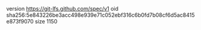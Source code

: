 version https://git-lfs.github.com/spec/v1
oid sha256:5e843226be3acc498e939e71c052ebf316c6b0fd7b08cf6d5ac8415e873f9070
size 1150
